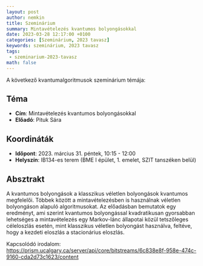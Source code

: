 ```yaml
---
layout: post
author: nemkin
title: Szeminárium
summary: Mintavételezés kvantumos bolyongásokkal
date: 2023-03-28 12:17:00 +0100
categories: [Szeminárium, 2023 tavasz]
keywords: szeminárium, 2023 tavasz
tags:
 - szeminarium-2023-tavasz
math: false
---
```


A következő kvantumalgoritmusok szeminárium témája:

## Téma

- **Cím**: Mintavételezés kvantumos bolyongásokkal
- **Előadó**: Pituk Sára

## Koordináták

- **Időpont**: 2023. március 31. péntek, 10:15 - 12:00
- **Helyszín**: IB134-es terem (BME I épület, 1. emelet, SZIT tanszéken belül)

## Absztrakt

A kvantumos bolyongások a klasszikus véletlen bolyongások kvantumos megfelelői. Többek között a mintavételezésben is használnak véletlen bolyongáson alapuló algoritmusokat. Az előadásban bemutatok egy eredményt, ami szerint kvantumos bolyongással kvadratikusan gyorsabban lehetséges a mintavételezés egy Markov-lánc állapotai közül tetszőleges céleloszlás esetén, mint klasszikus véletlen bolyongást használva, feltéve, hogy a kezdeti eloszlás a stacionárius eloszlás.

Kapcsolódó irodalom: https://prism.ucalgary.ca/server/api/core/bitstreams/6c838e8f-958e-474c-9160-cda2d73c1623/content
